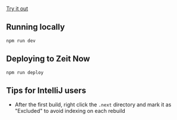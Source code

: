 
[Try it out](https://alt-codes.itzgeoff.now.sh/)

## Running locally

```shell
npm run dev
```

## Deploying to Zeit Now

```shell
npm run deploy
```

## Tips for IntelliJ users

- After the first build, right click the `.next` directory and mark it as "Excluded" to avoid indexing on each rebuild